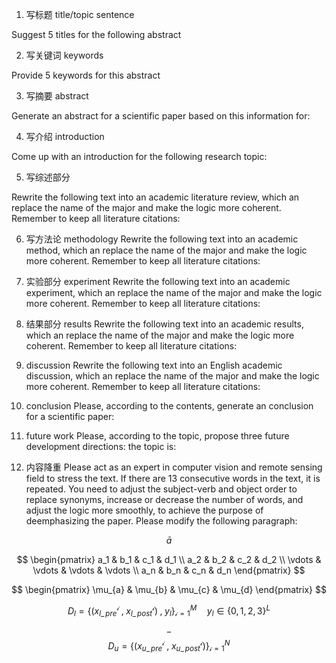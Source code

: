 
1. 写标题 title/topic sentence

Suggest 5 titles for the following abstract

2. 写关键词 keywords
 
 Provide 5 keywords for this abstract

3. 写摘要 abstract

Generate an abstract for a scientific paper based on this information for:


4. 写介绍 introduction

Come up with an introduction for the following research topic:



5. 写综述部分

Rewrite the following text into an academic literature review, which an replace the name of the major and make the logic more coherent. Remember to keep all literature citations:


6. 写方法论 methodology
Rewrite the following text into an academic method, which an replace the name of the major and make the logic more coherent. Remember to keep all literature citations:



7. 实验部分 experiment
Rewrite the following text into an academic experiment, which an replace the name of the major and make the logic more coherent. Remember to keep all literature citations:

8. 结果部分 results
Rewrite the following text into an academic results, which an replace the name of the major and make the logic more coherent. Remember to keep all literature citations:

9. discussion
Rewrite the following text into an English academic discussion, which an replace the name of the major and make the logic more coherent. Remember to keep all literature citations:

10. conclusion
Please, according to the contents, generate an conclusion for a scientific paper:


11. future work
Please, according to the topic, propose three future development directions: the topic is:

12. 内容降重
Please act as an expert in computer vision and remote sensing field to stress the text. If there are 13 consecutive words in the text, it is repeated. You need to adjust the subject-verb and object order to replace synonyms, increase or decrease the number of words, and adjust the logic more smoothly,  to achieve the purpose of deemphasizing the paper. Please modify the following paragraph:


$$\bar{a}$$

$$
\begin{pmatrix}
a_1 & b_1 & c_1 & d_1 \\
a_2 & b_2 & c_2 & d_2 \\
\vdots & \vdots & \vdots & \vdots \\
a_n & b_n & c_n & d_n
\end{pmatrix}
$$

$$
\begin{pmatrix}
\mu_{a} & \mu_{b} & \mu_{c} & \mu_{d}
\end{pmatrix}
$$

$$D_l=\{(x_{l\_\,pre}^{\mathcal{i}}\;,\;x_{l\_\,post}^{\mathcal{i}})\;,\; y_l\}_{\mathcal{i=1}}^{M} \quad y_l\in\{0,1,2,3\}^L$$
$$\_$$
$$D_u=\{(x_{u\_\,pre}^{\mathcal{i}}\;,\;x_{u\_\,post}^{\mathcal{i}}) \}_{\mathcal{i=1}}^{N}$$